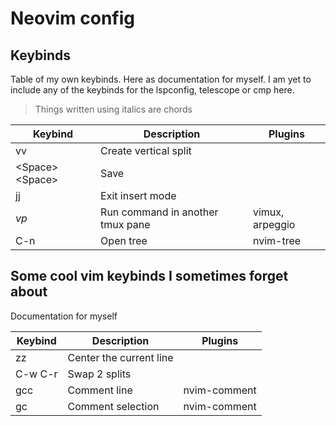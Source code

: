 # Neovim config

## Keybinds

Table of my own keybinds. Here as documentation for myself. I am yet to include any of the keybinds for the lspconfig, telescope or cmp here.

> Things written using italics are chords

| Keybind          | Description                      | Plugins         |
| ---------------- | -------------------------------- | --------------- |
| vv               | Create vertical split            |                 |
| \<Space>\<Space> | Save                             |                 |
| jj               | Exit insert mode                 |                 |
| _vp_             | Run command in another tmux pane | vimux, arpeggio |
| C-n              | Open tree                        | nvim-tree       |

## Some cool vim keybinds I sometimes forget about

Documentation for myself

| Keybind | Description             | Plugins      |
| ------- | ----------------------- | ------------ |
| zz      | Center the current line |              |
| C-w C-r | Swap 2 splits           |              |
| gcc     | Comment line            | nvim-comment |
| gc      | Comment selection       | nvim-comment |
